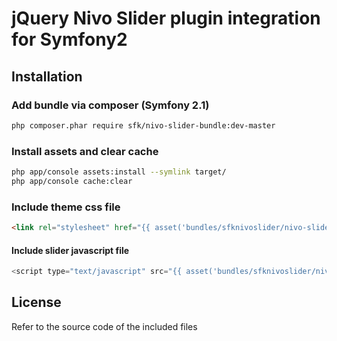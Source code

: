 jQuery Nivo Slider plugin integration for Symfony2
=======================

## Installation

### Add bundle via composer (Symfony 2.1)

```bash
php composer.phar require sfk/nivo-slider-bundle:dev-master
```

### Install assets and clear cache

```bash
php app/console assets:install --symlink target/
php app/console cache:clear
```

### Include theme css file

```html
<link rel="stylesheet" href="{{ asset('bundles/sfknivoslider/nivo-slider/themes/default/default.css') }}" type="text/css" media="screen" />
```

#### Include slider javascript file

```js
<script type="text/javascript" src="{{ asset('bundles/sfknivoslider/nivo-slider/jquery.nivo.slider.pack.js') }}"></script>
```

## License

Refer to the source code of the included files